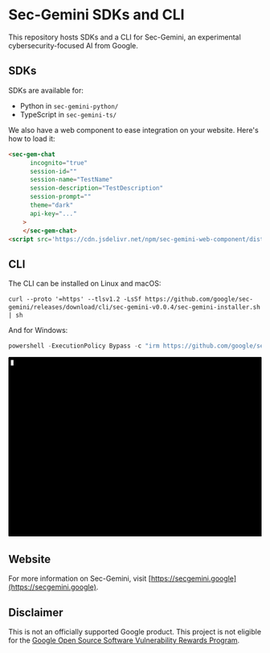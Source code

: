 # Sec-Gemini SDKs and CLI

This repository hosts SDKs and a CLI for Sec-Gemini, an experimental cybersecurity-focused AI from
Google.

## SDKs

SDKs are available for:

* Python in `sec-gemini-python/`
* TypeScript in `sec-gemini-ts/`

We also have a web component to ease integration on your website. Here's how to load it:

```html
<sec-gem-chat
      incognito="true"
      session-id=""
      session-name="TestName"
      session-description="TestDescription"
      session-prompt=""
      theme="dark"
      api-key="..."
    >
    </sec-gem-chat>
<script src='https://cdn.jsdelivr.net/npm/sec-gemini-web-component/dist/swc.iife.js'>
```

## CLI

The CLI can be installed on Linux and macOS:

```shell
curl --proto '=https' --tlsv1.2 -LsSf https://github.com/google/sec-gemini/releases/download/cli/sec-gemini-v0.0.4/sec-gemini-installer.sh | sh
```

And for Windows:

```powershell
powershell -ExecutionPolicy Bypass -c "irm https://github.com/google/sec-gemini/releases/download/cli/sec-gemini-v0.0.4/sec-gemini-installer.ps1 | iex"
```

[![asciicast](cli/demo.gif)](https://asciinema.org/a/0pwF96A6XCqutg3RidlSP6dyD)

## Website

For more information on Sec-Gemini, visit [https://secgemini.google](https://secgemini.google).

## Disclaimer

This is not an officially supported Google product. This project is not
eligible for the [Google Open Source Software Vulnerability Rewards
Program](https://bughunters.google.com/open-source-security).
